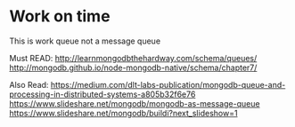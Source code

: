 # Work on time
This is work queue not a message queue

Must READ: http://learnmongodbthehardway.com/schema/queues/
http://mongodb.github.io/node-mongodb-native/schema/chapter7/

Also Read: 
https://medium.com/dlt-labs-publication/mongodb-queue-and-processing-in-distributed-systems-a805b32f6e76
https://www.slideshare.net/mongodb/mongodb-as-message-queue
https://www.slideshare.net/mongodb/buildi?next_slideshow=1
